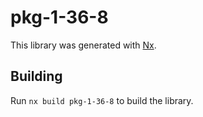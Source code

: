 # pkg-1-36-8

This library was generated with [Nx](https://nx.dev).

## Building

Run `nx build pkg-1-36-8` to build the library.
